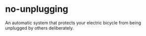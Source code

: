 # no-unplugging
 An automatic system that protects your electric bicycle from being unplugged by others deliberately.
